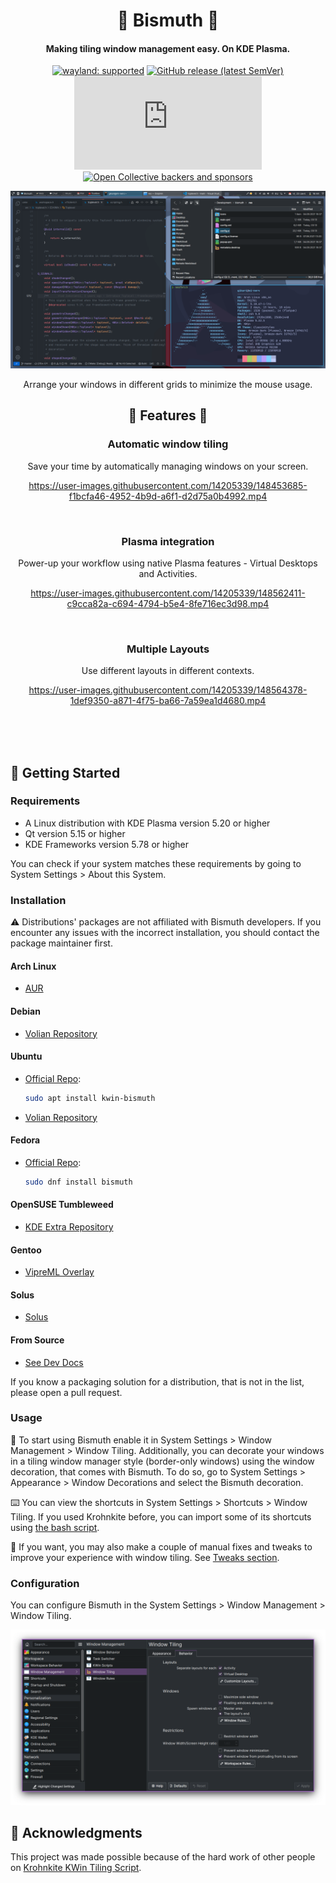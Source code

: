 <!--
  SPDX-FileCopyrightText: 2021-2022 Mikhail Zolotukhin <mail@gikari.com>
  SPDX-FileCopyrightText: 2018-2019 Eon S. Jeon <esjeon@hyunmu.am>
  SPDX-License-Identifier: MIT
-->

<div align="center">

# 🌈 Bismuth 🌈

#### Making tiling window management easy. On KDE Plasma.

[![wayland: supported](https://img.shields.io/badge/Wayland-Ready-blue?style=for-the-badge&logo=kde)](https://community.kde.org/KWin/Wayland)
[![GitHub release (latest SemVer)](https://img.shields.io/github/v/release/Bismuth-Forge/bismuth?color=red&logo=github&style=for-the-badge)](https://github.com/Bismuth-Forge/bismuth/releases/latest)
[![Matrix](https://img.shields.io/matrix/bi:kde.org?label=Chat&server_fqdn=kde.modular.im&logo=matrix&style=for-the-badge)](https://matrix.to/#/#bi:kde.org)
[![Open Collective backers and sponsors](https://img.shields.io/opencollective/all/bismuth?label=Donators&logo=opencollective&style=for-the-badge)](https://opencollective.com/bismuth)

![demo](img/rice.png)

Arrange your windows in different grids to minimize the mouse usage.

## 🌟 Features 🌟

### Automatic window tiling

Save your time by automatically managing windows on your screen.

https://user-images.githubusercontent.com/14205339/148453685-f1bcfa46-4952-4b9d-a6f1-d2d75a0b4992.mp4

<br>

### Plasma integration

Power-up your workflow using native Plasma features - Virtual Desktops and
Activities.

https://user-images.githubusercontent.com/14205339/148562411-c9cca82a-c694-4794-b5e4-8fe716ec3d98.mp4

<br>

### Multiple Layouts

Use different layouts in different contexts.

https://user-images.githubusercontent.com/14205339/148564378-1def9350-a871-4f75-ba66-7a59ea1d4680.mp4

</div>

<br>
<br>
<br>

## 🏁 Getting Started

### Requirements

- A Linux distribution with KDE Plasma version 5.20 or higher
- Qt version 5.15 or higher
- KDE Frameworks version 5.78 or higher

You can check if your system matches these requirements by going to System
Settings > About this System.

### Installation

:warning: Distributions' packages are not affiliated with Bismuth developers.
If you encounter any issues with the incorrect installation, you should
contact the package maintainer first.

#### Arch Linux

- [AUR](https://aur.archlinux.org/packages/kwin-bismuth)

#### Debian

- [Volian Repository](https://volian.org/bismuth/)

#### Ubuntu

- [Official Repo](https://launchpad.net/ubuntu/+source/bismuth):

  ```bash
  sudo apt install kwin-bismuth
  ```

- [Volian Repository](https://volian.org/bismuth/)

#### Fedora

- [Official Repo](https://src.fedoraproject.org/rpms/bismuth):

  ```bash
  sudo dnf install bismuth
  ```

#### OpenSUSE Tumbleweed

- [KDE Extra Repository](https://build.opensuse.org/package/show/KDE:Extra/bismuth)

#### Gentoo

- [VipreML Overlay](https://github.com/viperML/viperML-overlay/)

#### Solus

- [Solus](https://dev.getsol.us/source/bismuth)

#### From Source

- [See Dev Docs](CONTRIBUTING.md)

If you know a packaging solution for a distribution, that is not in the
list, please open a pull request.

### Usage

🎉 To start using Bismuth enable it in System Settings > Window Management >
Window Tiling. Additionally, you can decorate your windows in a tiling window
manager style (border-only windows) using the window decoration, that comes
with Bismuth. To do so, go to System Settings > Appearance > Window Decorations
and select the Bismuth decoration.

⌨️ You can view the shortcuts in System Settings > Shortcuts > Window Tiling. If
you used Krohnkite before, you can import some of its shortcuts using [the bash
script](contrib/import_krohnkite.sh).

🔧 If you want, you may also make a couple of manual fixes and tweaks to
improve your experience with window tiling. See [Tweaks
section](docs/TWEAKS.md).

### Configuration

You can configure Bismuth in the System Settings > Window Management > Window Tiling.

![Bismuth Configuration Module](img/config.png)

## 🤝 Acknowledgments

This project was made possible because of the hard work of other people on [Krohnkite
KWin Tiling Script](https://github.com/esjeon/krohnkite).
